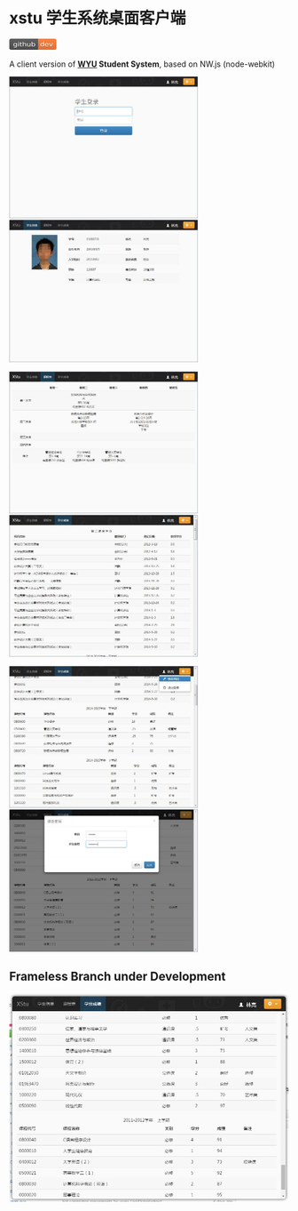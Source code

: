 xstu 学生系统桌面客户端
====

<a href="https://github.com/h5lium/xstu"><img src="../github-badge.svg" width="85" height="20"></a>

A client version of **[WYU](https://github.com/WuyiUniversity) Student System**, based on NW.js (node-webkit)

<img width="340" src="shot/0-login.jpg">&nbsp;&nbsp;
<img width="340" src="shot/1-profile.jpg">

<img width="340" src="shot/2-courses.jpg">&nbsp;&nbsp;
<img width="340" src="shot/3-scores.jpg">

<img width="340" src="shot/3-scores-1.jpg">&nbsp;&nbsp;
<img width="340" src="shot/3-scores-2.jpg">

## Frameless Branch under Development

<img src="shot/frameless.jpg">
